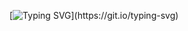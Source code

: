 [![Typing SVG](https://readme-typing-svg.demolab.com?font=Fira+Code&duration=1&pause=1000&color=31A9DE&width=435&lines=Hello+there!)](https://git.io/typing-svg)
<!--
**AdrianOKD/AdrianOKD** is a ✨ _special_ ✨ repository because its `README.md` (this file) appears on your GitHub profile.

Here are some ideas to get you started:

- 🔭 I’m currently working on ...
- 🌱 I’m currently learning ...
- 👯 I’m looking to collaborate on ...
- 🤔 I’m looking for help with ...
- 💬 Ask me about ...
- 📫 How to reach me: ...
- 😄 Pronouns: ...
- ⚡ Fun fact: ...
-->
